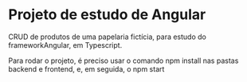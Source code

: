 # Projeto de estudo de Angular
<p>CRUD de produtos de uma papelaria fictícia, para estudo do frameworkAngular, em Typescript.</p>

<p>Para rodar o projeto, é preciso usar o comando npm install nas pastas backend e frontend, e, em seguida, o npm start</p>
